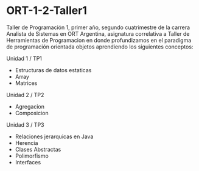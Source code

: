 # ORT-1-2-Taller1
Taller de Programación 1, primer año, segundo cuatrimestre de la carrera Analista de Sistemas en ORT Argentina, asignatura correlativa a Taller de Herramientas de Programacion en donde
profundizamos en el paradigma de programación orientada objetos aprendiendo los siguientes conceptos:

Unidad 1 / TP1
- Estructuras de datos estaticas
- Array
- Matrices

Unidad 2 / TP2
- Agregacion
- Composicion

Unidad 3 / TP3
- Relaciones jerarquicas en Java
- Herencia
- Clases Abstractas
- Polimorfismo
- Interfaces
